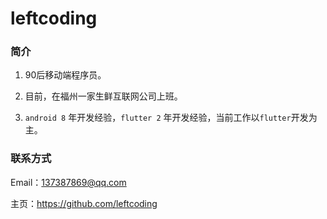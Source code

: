 # leftcoding

### 简介

1. 90后移动端程序员。

2. 目前，在福州一家生鲜互联网公司上班。

3. `android 8` 年开发经验，`flutter 2` 年开发经验，当前工作以`flutter`开发为主。

### 联系方式

Email：137387869@qq.com

主页：https://github.com/leftcoding

